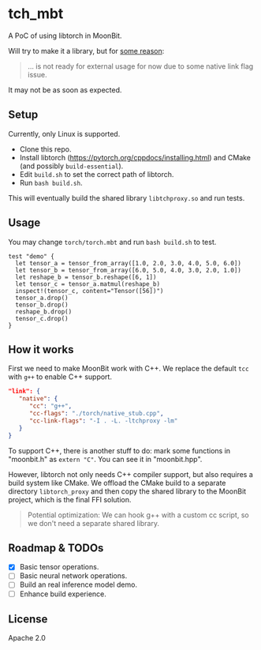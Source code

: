 # tch_mbt

A PoC of using libtorch in MoonBit.

Will try to make it a library, but for [some reason](https://github.com/moonbitlang/x/issues/70#issuecomment-2469536770):

> ... is not ready for external usage for now due to some native link flag issue.

It may not be as soon as expected.

## Setup

Currently, only Linux is supported.

- Clone this repo.
- Install libtorch (<https://pytorch.org/cppdocs/installing.html>) and CMake (and possibly `build-essential`).
- Edit `build.sh` to set the correct path of libtorch.
- Run `bash build.sh`.

This will eventually build the shared library `libtchproxy.so` and run tests.

## Usage

You may change `torch/torch.mbt` and run `bash build.sh` to test.

```moonbit
test "demo" {
  let tensor_a = tensor_from_array([1.0, 2.0, 3.0, 4.0, 5.0, 6.0])
  let tensor_b = tensor_from_array([6.0, 5.0, 4.0, 3.0, 2.0, 1.0])
  let reshape_b = tensor_b.reshape([6, 1])
  let tensor_c = tensor_a.matmul(reshape_b)
  inspect!(tensor_c, content="Tensor([56])")
  tensor_a.drop()
  tensor_b.drop()
  reshape_b.drop()
  tensor_c.drop()
}
```

## How it works

First we need to make MoonBit work with C++. We replace the default `tcc` with `g++` to enable C++ support.

```json
"link": {
   "native": {
      "cc": "g++",
      "cc-flags": "./torch/native_stub.cpp",
      "cc-link-flags": "-I . -L. -ltchproxy -lm"
   }
}
```

To support C++, there is another stuff to do: mark some functions in "moonbit.h" as `extern "C"`. You can see it in "moonbit.hpp".

However, libtorch not only needs C++ compiler support, but also requires a build system like CMake. We offload the CMake build to a separate directory `libtorch_proxy` and then copy the shared library to the MoonBit project, which is the final FFI solution.

> Potential optimization: We can hook g++ with a custom cc script, so we don't need a separate shared library.

## Roadmap & TODOs

- [x] Basic tensor operations.
- [ ] Basic neural network operations.
- [ ] Build an real inference model demo.
- [ ] Enhance build experience.

## License

Apache 2.0